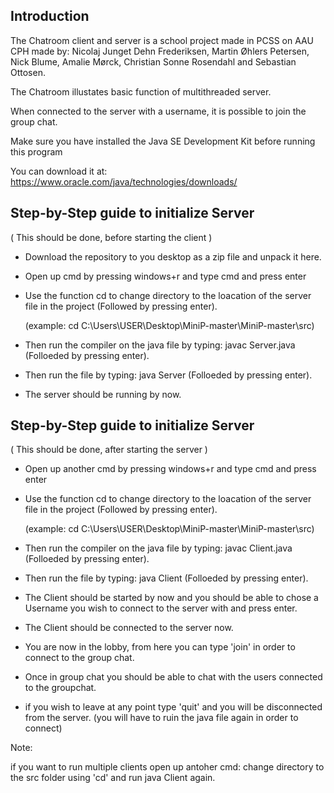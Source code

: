 Introduction
--
The Chatroom client and server is a school project made in PCSS on AAU CPH made by: Nicolaj Junget Dehn Frederiksen, Martin Øhlers Petersen, Nick Blume, Amalie Mørck, Christian Sonne Rosendahl and Sebastian Ottosen.

The Chatroom illustates basic function of multithreaded server.

When connected to the server with a username, it is possible to join the group chat.

Make sure you have installed the Java SE Development Kit before running this program

You can download it at: https://www.oracle.com/java/technologies/downloads/

Step-by-Step guide to initialize Server
--

(
This should be done, before starting the client
)

*
    Download the repository to you desktop as a zip file and unpack it here.
*
    Open up cmd by pressing windows+r and type cmd and press enter
*
    Use the function cd to change directory to the loacation of the server file in the project (Followed by pressing enter).
    
    (example: cd C:\Users\USER\Desktop\MiniP-master\MiniP-master\src)
*
    Then run the compiler on the java file by typing: javac Server.java (Folloeded by pressing enter).
*
    Then run the file by typing: java Server (Folloeded by pressing enter).
*
    The server should be running by now.
    
Step-by-Step guide to initialize Server
--

(
This should be done, after starting the server
)

*
    Open up another cmd by pressing windows+r and type cmd and press enter
*
    Use the function cd to change directory to the loacation of the server file in the project (Followed by pressing enter).
    
    (example: cd C:\Users\USER\Desktop\MiniP-master\MiniP-master\src)
*
    Then run the compiler on the java file by typing: javac Client.java (Folloeded by pressing enter).
*
    Then run the file by typing: java Client (Folloeded by pressing enter).
*
    The Client should be started by now and you should be able to chose a Username you wish to connect to the server with and press enter.
*
    The Client should be connected to the server now.
*
    You are now in the lobby, from here you can type 'join' in order to connect to the group chat.
*
    Once in group chat you should be able to chat with the users connected to the groupchat.
*
    if you wish to leave at any point type 'quit' and you will be disconnected from the server. (you will have to ruin the java file again in order to connect)

Note:

if you want to run multiple clients open up antoher cmd: change directory to the src folder using 'cd' and run java Client again.

